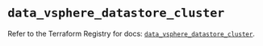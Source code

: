 # `data_vsphere_datastore_cluster`

Refer to the Terraform Registry for docs: [`data_vsphere_datastore_cluster`](https://registry.terraform.io/providers/vmware/vsphere/2.13.0/docs/data-sources/datastore_cluster).
